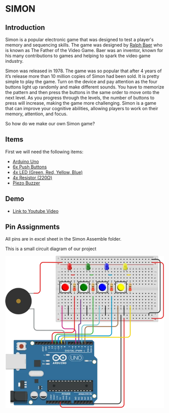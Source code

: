 # SIMON
## Introduction
Simon is a popular electronic game that was designed to test a player's memory and sequencing skills. 
The game was designed by [Ralph Baer](https://en.wikipedia.org/wiki/Ralph_H._Baer) who is known as The Father of the Video Game. Baer was an inventor, known for his many contributions to games and helping to spark the video game industry.

Simon was released in 1978. The game was so popular that after 4 years of it’s release more than 10 million copies of Simon had been sold. It is pretty simple to play the game. Turn on the device and pay attention as the four buttons light up randomly and make different sounds. You have to memorize the pattern and then press the buttons in the same order to move onto the next level. As you progress through the levels, the number of buttons to press will increase, making the game more challenging. Simon is a game that can improve your cognitive abilities, allowing players to work on their memory, attention, and focus.

So how do we make our own Simon game?
 
## Items
First we will need the following items: 
- [Arduino Uno](https://www.amazon.com/Arduino-A000066-ARDUINO-UNO-R3/dp/B008GRTSV6/ref=sr_1_2_sspa?crid=1PL226LFF50IJ&keywords=arduino+uno&qid=1683939963&sprefix=arduino+uno%2Caps%2C110&sr=8-2-spons&psc=1&smid=AA57DDZKZUZDL&spLa=ZW5jcnlwdGVkUXVhbGlmaWVyPUFaMFdUWDFZQ0ExV0kmZW5jcnlwdGVkSWQ9QTAzMDg1MjIyV1ZNV0RDSVlQVzU0JmVuY3J5cHRlZEFkSWQ9QTA5NDYzMzdOV0RGVklGUERMS1Emd2lkZ2V0TmFtZT1zcF9hdGYmYWN0aW9uPWNsaWNrUmVkaXJlY3QmZG9Ob3RMb2dDbGljaz10cnVl)
- [6x Push Buttons](https://www.amazon.com/TWTADE-Yellow-Orange-6x6x5mm-Tactile/dp/B07C7211PJ/ref=sr_1_11?crid=2EO4HGJF0AS69&keywords=Push+Buttons&qid=1683940103&sprefix=push+buttons%2Caps%2C438&sr=8-11)
- [4x LED (Green, Red, Yellow, Blue)](https://www.amazon.com/DiCUNO-450pcs-Colors-Emitting-Assorted/dp/B073QMYKDM/ref=sr_1_3?crid=L0GF9ZIR52FE&keywords=LED+%28Green%2C+Red%2C+Yellow%2C+Blue&qid=1683940137&sprefix=led+green%2C+red%2C+yellow%2C+blue%2Caps%2C107&sr=8-3)
- [4x Resistor (220Ω)](https://www.amazon.com/Resistor-Tolerance-Resistors-Limiting-Certificated/dp/B08QRFCMC9/ref=sr_1_2_sspa?keywords=220+ohm+resistor&qid=1683940317&sprefix=220+%2Caps%2C150&sr=8-2-spons&psc=1&spLa=ZW5jcnlwdGVkUXVhbGlmaWVyPUEzMUtJSzdCT1VMUTFWJmVuY3J5cHRlZElkPUEwNDc1NjM0MUdZREpXRkZVWTNUOCZlbmNyeXB0ZWRBZElkPUEwNTM3MTQxMjZOWE1aRkNIMFgzVSZ3aWRnZXROYW1lPXNwX2F0ZiZhY3Rpb249Y2xpY2tSZWRpcmVjdCZkb05vdExvZ0NsaWNrPXRydWU=)
- [Piezo Buzzer](https://www.amazon.com/Cylewet-Terminals-Electronic-Electromagnetic-Impedance/dp/B01NCOXB2Q/ref=sr_1_6?crid=290LNTAKL584&keywords=Piezo+Buzzer&qid=1683940347&sprefix=piezo+buzzer%2Caps%2C113&sr=8-6)

## Demo
- [Link to Youtube Video]([https://www.youtube.com/shorts/TuTN1Xh6XoU]([https://youtu.be/sWAvEqo8YO8](https://youtu.be/sWAvEqo8YO8)))

## Pin Assignments
All pins are in excel sheet in the Simon Assemble folder. 

This is a small circuit diagram of our project

![Simon Circuit Diagram ](img/diagram.png)





